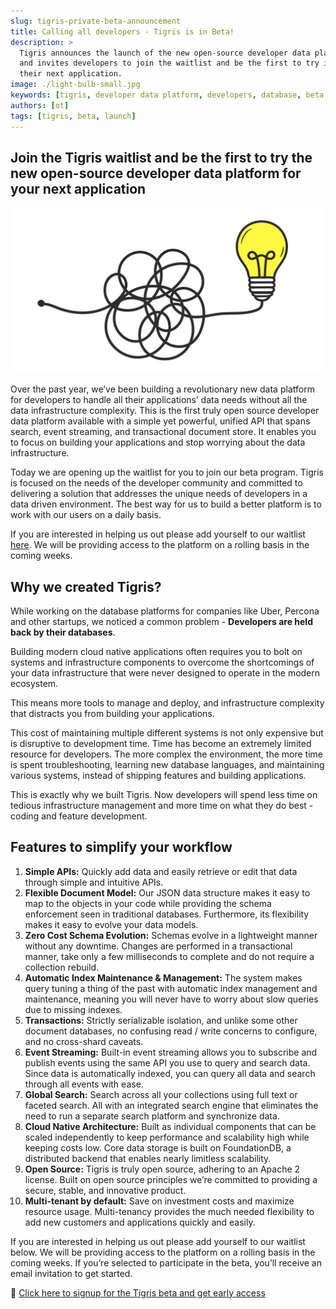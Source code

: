 ```yaml
---
slug: tigris-private-beta-announcement
title: Calling all developers - Tigris is in Beta!
description: >
  Tigris announces the launch of the new open-source developer data platform 
  and invites developers to join the waitlist and be the first to try it for 
  their next application.
image: ./light-bulb-small.jpg
keywords: [tigris, developer data platform, developers, database, beta launch]
authors: [ot]
tags: [tigris, beta, launch]
---
```


## Join the Tigris waitlist and be the first to try the new open-source developer data platform for your next application

![Complexity to Simplicity with Tigris](./light-bulb.png)

Over the past year, we’ve been building a revolutionary new data platform for
developers to handle all their applications’ data needs without all the data
infrastructure complexity. This is the first truly open source developer data
platform available with a simple yet powerful, unified API that spans search,
event streaming, and transactional document store. It enables you to focus on
building your applications and stop worrying about the data infrastructure.

Today we are opening up the waitlist for you to join our beta program. Tigris
is focused on the needs of the developer community and committed to delivering
a solution that addresses the unique needs of developers in a data driven
environment. The best way for us to build a better platform is to work with
our users on a daily basis.

If you are interested in helping us out please add yourself to our waitlist
[here](https://www.tigrisdata.com/beta). We will be providing access to the
platform on a rolling basis in the coming weeks.

## Why we created Tigris?

While working on the database platforms for companies like Uber, Percona and
other startups, we noticed a common problem - **Developers are held back by
their databases**.

Building modern cloud native applications often requires you to bolt on systems
and infrastructure components to overcome the shortcomings of your data
infrastructure that were never designed to operate in the modern ecosystem.

This means more tools to manage and deploy, and infrastructure complexity that
distracts you from building your applications.

This cost of maintaining multiple different systems is not only expensive but
is disruptive to development time. Time has become an extremely limited resource
for developers. The more complex the environment, the more time is spent
troubleshooting, learning new database languages, and maintaining various
systems, instead of shipping features and building applications.

This is exactly why we built Tigris. Now developers will spend less time on
tedious infrastructure management and more time on what they do best - coding
and feature development.

## Features to simplify your workflow

1. **Simple APIs:** Quickly add data and easily retrieve or edit that data through simple and intuitive APIs.
2. **Flexible Document Model:** Our JSON data structure makes it easy to map to the objects in your code while providing the schema enforcement seen in traditional databases. Furthermore, its flexibility makes it easy to evolve your data models.
3. **Zero Cost Schema Evolution:** Schemas evolve in a lightweight manner without any downtime. Changes are performed in a transactional manner, take only a few milliseconds to complete and do not require a collection rebuild.
4. **Automatic Index Maintenance & Management:** The system makes query tuning a thing of the past with automatic index management and maintenance, meaning you will never have to worry about slow queries due to missing indexes.
5. **Transactions:** Strictly serializable isolation, and unlike some other document databases, no confusing read / write concerns to configure, and no cross-shard caveats.
6. **Event Streaming:** Built-in event streaming allows you to subscribe and publish events using the same API you use to query and search data. Since data is automatically indexed, you can query all data and search through all events with ease.
7. **Global Search:** Search across all your collections using full text or faceted search. All with an integrated search engine that eliminates the need to run a separate search platform and synchronize data.
8. **Cloud Native Architecture:** Built as individual components that can be scaled independently to keep performance and scalability high while keeping costs low. Core data storage is built on FoundationDB, a distributed backend that enables nearly limitless scalability.
9. **Open Source:** Tigris is truly open source, adhering to an Apache 2 license. Built on open source principles we’re committed to providing a secure, stable, and innovative product.
10. **Multi-tenant by default:** Save on investment costs and maximize resource usage. Multi-tenancy provides the much needed flexibility to add new customers and applications quickly and easily.

If you are interested in helping us out please add yourself to our waitlist
below. We will be providing access to the platform on a rolling basis in the
coming weeks. If you’re selected to participate in the beta, you’ll receive an
email invitation to get started.

🚀 [Click here to signup for the Tigris beta and get early access](https://www.tigrisdata.com/beta)
